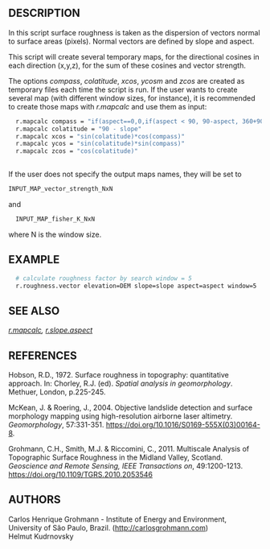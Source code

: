## DESCRIPTION

In this script surface roughness is taken as the dispersion of vectors
normal to surface areas (pixels). Normal vectors are defined by slope
and aspect.

This script will create several temporary maps, for the directional
cosines in each direction (x,y,z), for the sum of these cosines and
vector strength.

The options *compass*, *colatitude*, *xcos*, *ycosm* and *zcos* are
created as temporary files each time the script is run. If the user
wants to create several map (with different window sizes, for instance),
it is recommended to create those maps with *r.mapcalc* and use them as
input:

```sh
  r.mapcalc compass = "if(aspect==0,0,if(aspect < 90, 90-aspect, 360+90-aspect))"
  r.mapcalc colatitude = "90 - slope"
  r.mapcalc xcos = "sin(colatitude)*cos(compass)"
  r.mapcalc ycos = "sin(colatitude)*sin(compass)"
  r.mapcalc zcos = "cos(colatitude)"
 
```

If the user does not specify the output maps names, they will be set to

```sh
INPUT_MAP_vector_strength_NxN
```

and

```sh
  INPUT_MAP_fisher_K_NxN
```

where N is the window size.

## EXAMPLE

```sh
  # calculate roughness factor by search window = 5
  r.roughness.vector elevation=DEM slope=slope aspect=aspect window=5
```

## SEE ALSO

*[r.mapcalc](https://grass.osgeo.org/grass-stable/manuals/r.mapcalc.html),
[r.slope.aspect](https://grass.osgeo.org/grass-stable/manuals/r.slope.aspect.html)*

## REFERENCES

Hobson, R.D., 1972. Surface roughness in topography: quantitative
approach. In: Chorley, R.J. (ed). *Spatial analysis in geomorphology*.
Methuer, London, p.225-245.  
  
McKean, J. & Roering, J., 2004. Objective landslide detection and
surface morphology mapping using high-resolution airborne laser
altimetry. *Geomorphology*, 57:331-351.
<https://doi.org/10.1016/S0169-555X(03)00164-8>.  
  
Grohmann, C.H., Smith, M.J. & Riccomini, C., 2011. Multiscale Analysis
of Topographic Surface Roughness in the Midland Valley, Scotland.
*Geoscience and Remote Sensing, IEEE Transactions on*, 49:1200-1213.
<https://doi.org/10.1109/TGRS.2010.2053546>

## AUTHORS

Carlos Henrique Grohmann - Institute of Energy and Environment,
University of São Paulo, Brazil. (<http://carlosgrohmann.com>)  
Helmut Kudrnovsky

